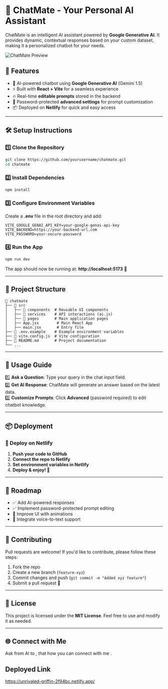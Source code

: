 # 🚀 ChatMate - Your Personal AI Assistant

ChatMate is an intelligent AI assistant powered by **Google Generative AI**. It provides dynamic, contextual responses based on your custom dataset, making it a personalized chatbot for your needs.

![ChatMate Preview](https://github.com/user-attachments/assets/267c5706-dd73-41bf-96dc-57a343e9889a)


## 🌟 Features
- 🤖 AI-powered chatbot using **Google Generative AI** (Gemini 1.5)
- ⚡ Built with **React + Vite** for a seamless experience
- 🔥 Real-time **editable prompts** stored in the backend
- 🔑 Password-protected **advanced settings** for prompt customization
- 📦 Deployed on **Netlify** for quick and easy access

---
## 🛠️ Setup Instructions
### 1️⃣ Clone the Repository
```bash
git clone https://github.com/yourusername/chatmate.git
cd chatmate
```

### 2️⃣ Install Dependencies
```bash
npm install
```

### 3️⃣ Configure Environment Variables
Create a **.env** file in the root directory and add:
```env
VITE_GOOGLE_GENAI_API_KEY=your-google-genai-api-key
VITE_BACKEND=https://your-backend-url.com
VITE_PASSWORD=your-secure-password
```

### 4️⃣ Run the App
```bash
npm run dev
```
The app should now be running at: **http://localhost:5173** 🚀

---
## 📌 Project Structure
```
📂 chatmate
├── 📂 src
│   ├── 📂 components  # Reusable UI components
│   ├── 📂 services    # API interactions (ai.js)
│   ├── 📂 pages       # Main application pages
│   ├── App.jsx        # Main React App
│   ├── main.jsx       # Entry file
├── 📜 .env.example    # Example environment variables
├── 📜 vite.config.js  # Vite configuration
├── 📜 README.md       # Project documentation
└── ...
```

---
## 📝 Usage Guide
1️⃣ **Ask a Question**: Type your query in the chat input field.  
2️⃣ **Get AI Response**: ChatMate will generate an answer based on the latest data.  
3️⃣ **Customize Prompts**: Click **Advanced** (password required) to edit chatbot knowledge.  

---
## 📦 Deployment
### 🚀 Deploy on Netlify
1. **Push your code to GitHub**
2. **Connect the repo to Netlify**
3. **Set environment variables in Netlify**
4. **Deploy & enjoy! 🎉**

---
## 🎯 Roadmap
- ✅ Add AI-powered responses
- ✅ Implement password-protected prompt editing
- 🚧 Improve UI with animations
- 🚀 Integrate voice-to-text support

---
## 🤝 Contributing
Pull requests are welcome! If you'd like to contribute, please follow these steps:
1. Fork the repo
2. Create a new branch (`feature-xyz`)
3. Commit changes and push (`git commit -m "Added xyz feature"`)
4. Submit a pull request 🎉

---
## 📜 License
This project is licensed under the **MIT License**. Feel free to use and modify it as needed.

---
## 🌐 Connect with Me

Ask from AI to , that how you can connect with me .

## Deployed Link

https://unrivaled-griffin-2f94bc.netlify.app/

